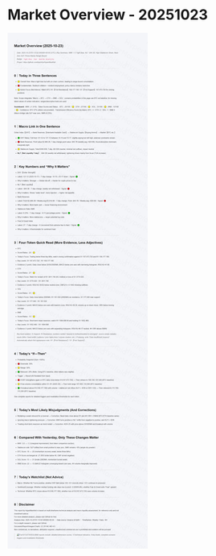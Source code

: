 # Market Overview - 20251023

![Market Overview - 20251023](../images/market_overview_20251023_EN.png)
